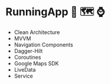 # RunningApp :running: :world_map: :watch:

- Clean Architecture
- MVVM
- Navigation Components
- Dagger-Hilt
- Coroutines
- Google Maps SDK
- LiveData
- Service

